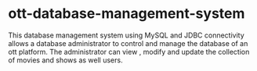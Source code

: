 # ott-database-management-system
This database management system using MySQL and JDBC connectivity allows a database administrator to control and manage the database of an ott platform. The administrator can view , modify and update the collection of movies and shows as well users.
